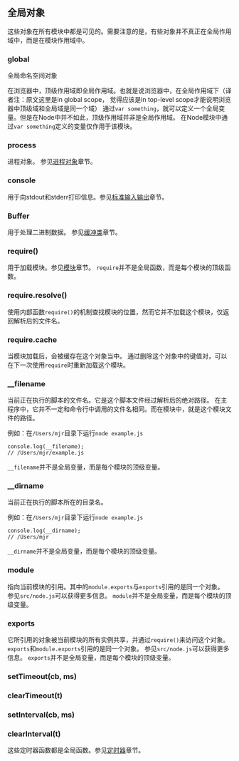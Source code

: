 ## 全局对象

这些对象在所有模块中都是可见的。需要注意的是，有些对象并不真正在全局作用域中，而是在模块作用域中。


### global

全局命名空间对象

在浏览器中，顶级作用域即全局作用域。也就是说浏览器中，在全局作用域下（译者注：原文这里是in global scope，
觉得应该是in top-level scope才能说明浏览器中顶级域和全局域是同一个域）
通过`var something`，就可以定义一个全局变量。但是在Node中并不如此，顶级作用域并非是全局作用域。
在Node模块中通过`var something`定义的变量仅作用于该模块。

### process

进程对象。 参见[进程对象](process.html#process)章节。

### console

用于向stdout和stderr打印信息。参见[标准输入输出](stdio.html)章节。

### Buffer

用于处理二进制数据。 参见[缓冲类](buffers.html)章节。

### require()

用于加载模块。参见[模块](modules.html#modules)章节。
`require`并不是全局函数，而是每个模块的顶级函数。

### require.resolve()

使用内部函数`require()`的机制查找模块的位置，然而它并不加载这个模块，仅返回解析后的文件名。

### require.cache

当模块加载后，会被缓存在这个对象当中。
通过删除这个对象中的键值对，可以在下一次使用`require`时重新加载这个模块。

### __filename

当前正在执行的脚本的文件名。它是这个脚本文件经过解析后的绝对路径。
在主程序中，它并不一定和命令行中调用的文件名相同。而在模块中，就是这个模块文件的路径。

例如：在`/Users/mjr`目录下运行`node example.js`

    console.log(__filename);
    // /Users/mjr/example.js

`__filename`并不是全局变量，而是每个模块的顶级变量。

### __dirname

当前正在执行的脚本所在的目录名。

例如：在`/Users/mjr`目录下运行`node example.js`

    console.log(__dirname);
    // /Users/mjr

`__dirname`并不是全局变量，而是每个模块的顶级变量。


### module

指向当前模块的引用。其中的`module.exports`与`exports`引用的是同一个对象。
参见`src/node.js`可以获得更多信息。
`module`并不是全局变量，而是每个模块的顶级变量。

### exports

它所引用的对象被当前模块的所有实例共享，并通过`require()`来访问这个对象。
`exports`和`module.exports`引用的是同一个对象。
参见`src/node.js`可以获得更多信息。
`exports`并不是全局变量，而是每个模块的顶级变量。

### setTimeout(cb, ms)
### clearTimeout(t)
### setInterval(cb, ms)
### clearInterval(t)

这些定时器函数都是全局函数。参见[定时器](timers.html)章节。
